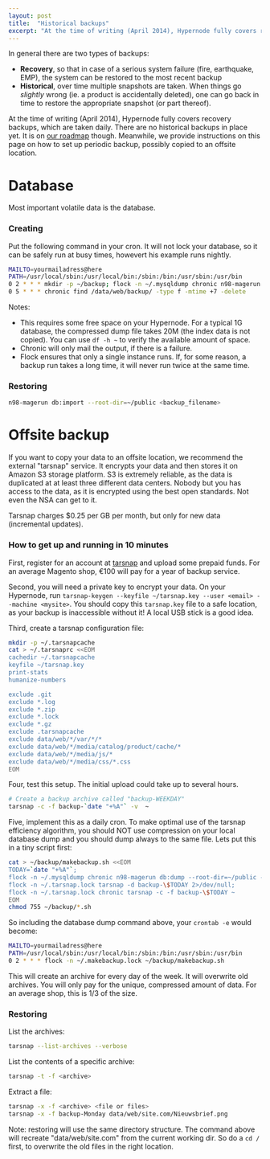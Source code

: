 ```yaml
---
layout: post
title:  "Historical backups"
excerpt: "At the time of writing (April 2014), Hypernode fully covers recovery backups, which are taken daily. There are no historical backups in place yet. Meanwhile, we provide instructions on this page on how to set up periodic backup, possibly copied to an offsite location."
---
```


In general there are two types of backups: 

* __Recovery__, so that in case of a serious system failure (fire, earthquake, EMP), the system can be restored to the most recent backup
* __Historical__, over time multiple snapshots are taken. When things go _slightly_ wrong (ie. a product is accidentally deleted), one can go back in time to restore the appropriate snapshot (or part thereof).

At the time of writing (April 2014), Hypernode fully covers recovery backups, which are taken daily. There are no historical backups in place yet. It is on [our roadmap](http://hypernode.uservoice.com/forums/242854-hypernode/filters/top) though. Meanwhile, we provide instructions on this page on how to set up periodic backup, possibly copied to an offsite location. 

# Database 

Most important volatile data is the database. 

### Creating 

Put the following command in your cron. It will not lock your database, so it can be safely run at busy times, howevert his example runs nightly.

```bash
MAILTO=yourmailadress@here
PATH=/usr/local/sbin:/usr/local/bin:/sbin:/bin:/usr/sbin:/usr/bin
0 2 * * * mkdir -p ~/backup; flock -n ~/.mysqldump chronic n98-magerun db:dump --root-dir=~/public --compression=gz --no-interaction --strip @stripped ~/backup
0 5 * * * chronic find /data/web/backup/ -type f -mtime +7 -delete
```

Notes:
* This requires some free space on your Hypernode. For a typical 1G database, the compressed dump file takes 20M (the index data is not copied). You can use ```df -h ~``` to verify the available amount of space.
* Chronic will only mail the output, if there is a failure.
* Flock ensures that only a single instance runs. If, for some reason, a backup run takes a long time, it will never run twice at the same time.

### Restoring

```bash
n98-magerun db:import --root-dir=~/public <backup_filename>
```

# Offsite backup

If you want to copy your data to an offsite location, we recommend the external "tarsnap" service. It encrypts your data and then stores it on Amazon S3 storage platform. S3 is extremely reliable, as the data is duplicated at at least three different data centers. Nobody but you has access to the data, as it is encrypted using the best open standards. Not even the NSA can get to it. 

Tarsnap charges $0.25 per GB per month, but only for new data (incremental updates). 

### How to get up and running in 10 minutes

First, register for an account at [tarsnap](http://www.tarsnap.com/) and upload some prepaid funds. For an average Magento shop, &euro;100 will pay for a year of backup service. 

Second, you will need a private key to encrypt your data. On your Hypernode, run ```tarsnap-keygen --keyfile ~/tarsnap.key --user <email> --machine <mysite>```. You should copy this ```tarsnap.key``` file to a safe location, as your backup is inaccessible without it! A local USB stick is a good idea.

Third, create a tarsnap configuration file:

```bash
mkdir -p ~/.tarsnapcache
cat > ~/.tarsnaprc <<EOM
cachedir ~/.tarsnapcache
keyfile ~/tarsnap.key
print-stats
humanize-numbers

exclude .git
exclude *.log
exclude *.zip
exclude *.lock
exclude *.gz
exclude .tarsnapcache
exclude data/web/*/var/*/*
exclude data/web/*/media/catalog/product/cache/*
exclude data/web/*/media/js/*
exclude data/web/*/media/css/*.css
EOM
```

Four, test this setup. The initial upload could take up to several hours.

```bash
# Create a backup archive called "backup-WEEKDAY"
tarsnap -c -f backup-`date "+%A"` -v  ~
```

Five, implement this as a daily cron. To make optimal use of the tarsnap efficiency algorithm, you should NOT use compression on your local database dump and you should dump always to the same file. Lets put this in a tiny script first:

```bash
cat > ~/backup/makebackup.sh <<EOM
TODAY=`date "+%A"`; 
flock -n ~/.mysqldump chronic n98-magerun db:dump --root-dir=~/public --no-interaction --strip @stripped ~/backup/mysql-latest.sql; 
flock -n ~/.tarsnap.lock tarsnap -d backup-\$TODAY 2>/dev/null; 
flock -n ~/.tarsnap.lock chronic tarsnap -c -f backup-\$TODAY ~ 
EOM
chmod 755 ~/backup/*.sh

```

So including the database dump command above, your ```crontab -e``` would become:

```bash
MAILTO=yourmailadress@here
PATH=/usr/local/sbin:/usr/local/bin:/sbin:/bin:/usr/sbin:/usr/bin
0 2 * * * flock -n ~/.makebackup.lock ~/backup/makebackup.sh 
```

This will create an archive for every day of the week. It will overwrite old archives. 
You will only pay for the unique, compressed amount of data. For an average shop, this is 1/3 of the size. 

### Restoring

List the archives:

```bash 
tarsnap --list-archives --verbose
```

List the contents of a specific archive:

```bash
tarsnap -t -f <archive>
```

Extract a file:

```bash
tarsnap -x -f <archive> <file or files>
tarsnap -x -f backup-Monday data/web/site.com/Nieuwsbrief.png
```

Note: restoring will use the same directory structure. The command above will recreate "data/web/site.com" from the current working dir. So do a ```cd /``` first, to overwrite the old files in the right location.

